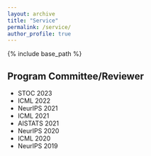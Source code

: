 ```yaml
---
layout: archive
title: "Service"
permalink: /service/
author_profile: true
---
```


{% include base_path %}

## Program Committee/Reviewer
- STOC 2023
- ICML 2022
- NeurIPS 2021
- ICML 2021
- AISTATS 2021
- NeurIPS 2020
- ICML 2020
- NeurIPS 2019
